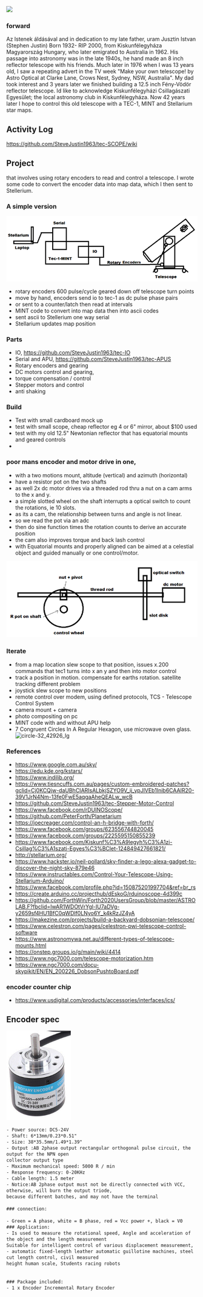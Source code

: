 

![](https://github.com/SteveJustin1963/tec-SCOPE/blob/master/pics/scope-steps1.png)

### forward

Az Istenek áldásával and in dedication to my late father, uram Jusztin Istvan (Stephen Justin) Born 1932- RIP 2000, from Kiskunfélegyháza Magyarország Hungary, who later emigrated to Australia in 1962. His passage into astronomy was in the late 1940s, he hand made an 8 inch reflector telescope with his friends. Much later in 1976 when I was 13 years old, I saw a repeating advert in the TV week "Make your own telescope! by Astro Optical at Clarke Lane, Crows Nest, Sydney, NSW, Australia". My dad took interest and 3 years later we finished building a 12.5 inch Fény-Vödör reflector telescope. Id like to acknowledge Kiskunfélegyházi Csillagászati Egyesület; the local astronomy club in Kiskunfélegyháza. Now 42 years later I hope to control this old telescope with a TEC-1, MINT and Stellarium star maps.    


## Activity Log
https://github.com/SteveJustin1963/tec-SCOPE/wiki


## Project
that involves using rotary encoders to read and control a telescope. I wrote some code to convert the encoder data into map data, which I then sent to Stellerium.   




### A simple version

![](https://github.com/SteveJustin1963/tec-SCOPE/blob/master/pics/3-23.png)

- rotary encoders 600 pulse/cycle geared down off telescope turn points
- move by hand, encoders send io to tec-1 as dc pulse phase pairs
- or sent to a counter/latch then read at intervals
- MINT code to convert into map data then into ascii codes
- sent ascii to Stellerium one way serial 
- Stellarium updates map position

### Parts 
- IO, https://github.com/SteveJustin1963/tec-IO
- Serial and APU, https://github.com/SteveJustin1963/tec-APUS
- Rotary encoders and gearing
- DC motors control and gearing, 
- torque compensation / control
- Stepper motors and control
- anti shaking

### Build
- Test with small cardboard mock up
- test with small scope, cheap reflector eg 4 or 6" mirror, about $100 used
- test with my old 12.5" Newtonian reflector that has equatorial mounts and geared controls
- 



### poor mans encoder and motor drive in one, 
- with a two motions mount, altitude (vertical) and azimuth (horizontal)
- have a resistor pot on the two shafts
- as well 2x dc motor drives via a threaded rod thru a nut on a cam arms to the x and y. 
- a simple slotted wheel on the shaft interrupts a optical switch to count the rotations, ie 10 slots. 
- as its a cam, the relationship between turns and angle is not linear. 
- so we read the pot via an adc 
- then do sine function times the rotation counts to derive an accurate position
- the cam also improves torque and back lash control
- with Equatorial mounts and properly aligned can be aimed at a celestial object and guided manually or one control/motor.

![](https://github.com/SteveJustin1963/tec-SCOPE/blob/master/pics/shaft-cont-1.png)




### Iterate
- from a map location slew scope to that position, issues x.200 commands that tec1 turns into x an y and then into motor control
- track a position in motion. compensate for earths rotation. satellite tracking different problem
- joystick slew scope to new positions 
- remote control over modem, using defined protocols, TCS - Telescope Control System
- camera mount + camera
- photo compositing on pc
- MINT code with and without APU help
- 7 Congruent Circles In A Regular Hexagon, use microwave oven glass.
![circle-32_42926_lg](https://user-images.githubusercontent.com/58069246/191688868-d8030041-259c-4365-8445-d773df714613.gif)


### References
- https://www.google.com.au/sky/
- https://edu.kde.org/kstars/
- https://www.indilib.org/
- https://www.tiesncuffs.com.au/pages/custom-embroidered-patches?gclid=Cj0KCQjw-daUBhCIARIsALbkjSZYO9V_ij_ypJlVEb1Inib6CAAIR20-39V1JrN4Nm-13fe0FwE5aqgaAheQEALw_wcB
- https://github.com/SteveJustin1963/tec-Stepper-Motor-Control
- https://www.facebook.com/rDUINOScope/
- https://github.com/PeterForth/Planetarium 
- https://joecreager.com/control-an-h-bridge-with-forth/
- https://www.facebook.com/groups/623556744820045
- https://www.facebook.com/groups/2225595150855239
- https://www.facebook.com/Kiskunf%C3%A9legyh%C3%A1zi-Csillag%C3%A1szati-Egyes%C3%BClet-124849427661821/
- http://stellarium.org/
- https://www.hackster.io/neil-pollard/sky-finder-a-lego-alexa-gadget-to-discover-the-night-sky-879e46
- https://www.instructables.com/Control-Your-Telescope-Using-Stellarium-Arduino/
- https://www.facebook.com/profile.php?id=150875201997704&ref=br_rs
- https://create.arduino.cc/projecthub/dEskoG/rduinoscope-4d399c
- https://github.com/ForthWin/Forth2020UsersGroup/blob/master/ASTROLAB.F?fbclid=IwAR1WDOtVrYgl-IU7aDVg-y2659sf4HU1BfC0qWDlf0LNyo6Y_k4kRzJZ4yA
- https://makezine.com/projects/build-a-backyard-dobsonian-telescope/
- https://www.celestron.com/pages/celestron-pwi-telescope-control-software
- https://www.astronomywa.net.au/different-types-of-telescope-mounts.html
- https://onstep.groups.io/g/main/wiki/4414
- https://www.ngc7000.com/telescope-motorization.htm
- https://www.ngc7000.com/docu-skypikit/EN/EN_200226_DobsonPushtoBoard.pdf

### encoder counter chip
- https://www.usdigital.com/products/accessories/interfaces/ics/





 





## Encoder spec

![](https://github.com/SteveJustin1963/tec-SCOPE/blob/master/pics/3-23-2.png)
```
- Power source: DC5-24V
- Shaft: 6*13mm/0.23*0.51"
- Size: 38*35.5mm/1.49*1.39"
- Output :AB 2phase output rectangular orthogonal pulse circuit, the output for the NPN open 
collector output type
- Maximum mechanical speed: 5000 R / min
- Response frequency: 0-20KHz
- Cable length: 1.5 meter
- Notice:AB 2phase output must not be directly connected with VCC, otherwise, will burn the output triode, 
because different batches, and may not have the terminal
   
### connection:

- Green = A phase, white = B phase, red = Vcc power +, black = V0
### Application:
- Is used to measure the rotational speed, Angle and acceleration of the object and the length measurement
Suitable for intelligent control of various displacement measurement, 
- automatic fixed-length leather automatic guillotine machines, steel cut length control, civil measured 
height human scale, Students racing robots


### Package included:
- 1 x Encoder Incremental Rotary Encoder
```


